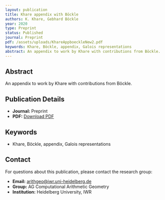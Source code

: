 ```yaml
---
layout: publication
title: Khare appendix with Böckle
authors: K. Khare, Gebhard Böckle
year: 2020
type: Preprint
status: Published
journal: Preprint
pdf: /assets/uploads/KhareAppboeckleNew2.pdf
keywords: Khare, Böckle, appendix, Galois representations
abstract: An appendix to work by Khare with contributions from Böckle.
---
```


## Abstract

An appendix to work by Khare with contributions from Böckle.

## Publication Details

- **Journal:** Preprint
- **PDF:** [Download PDF](/assets/uploads/KhareAppboeckleNew2.pdf)

## Keywords

- Khare, Böckle, appendix, Galois representations


## Contact

For questions about this publication, please contact the research group:
- **Email:** arithgeo@iwr.uni-heidelberg.de
- **Group:** AG Computational Arithmetic Geometry
- **Institution:** Heidelberg University, IWR
